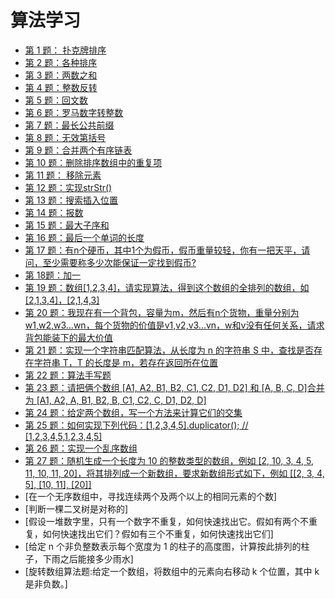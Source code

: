 # 算法学习

- [第 1 题： 扑克牌排序](https://github.com/LuoShengMen/StudyNotes/blob/master/algorithm/%E7%AC%AC%E4%B8%80%E9%A2%98.md)
- [第 2 题：各种排序](https://github.com/LuoShengMen/StudyNotes/blob/master/algorithm/%E7%AC%AC%E4%BA%8C%E9%A2%98.md)
- [第 3 题：两数之和](https://github.com/LuoShengMen/StudyNotes/blob/master/algorithm/%E7%AC%AC%E4%B8%89%E9%A2%98.md)
- [第 4 题：整数反转 ](https://github.com/LuoShengMen/StudyNotes/blob/master/algorithm/%E7%AC%AC%E5%9B%9B%E9%A2%98.md)
- [第 5 题：回文数](https://github.com/LuoShengMen/StudyNotes/blob/master/algorithm/%E7%AC%AC%E4%BA%94%E9%A2%98.md)
- [第 6 题：罗马数字转整数](https://github.com/LuoShengMen/StudyNotes/blob/master/algorithm/%E7%AC%AC%E5%85%AD%E9%A2%98.md)
- [第 7 题：最长公共前缀](https://github.com/LuoShengMen/StudyNotes/blob/master/algorithm/%E7%AC%AC%E4%B8%83%E9%A2%98.md)
- [第 8 题：无效第括号](https://github.com/LuoShengMen/StudyNotes/blob/master/algorithm/%E7%AC%AC%E5%85%AB%E9%A2%98.md)
- [第 9 题：合并两个有序链表](https://github.com/LuoShengMen/StudyNotes/blob/master/algorithm/%E7%AC%AC%E4%B9%9D%E9%A2%98.md.)
- [第 10 题：删除排序数组中的重复项](https://github.com/LuoShengMen/StudyNotes/blob/master/algorithm/%E7%AC%AC%E5%8D%81%E9%A2%98.md)
- [第 11 题： 移除元素](https://github.com/LuoShengMen/StudyNotes/blob/master/algorithm/%E7%AC%AC%E5%8D%81%E4%B8%80%E9%A2%98.md)
- [第 12 题：实现strStr()](https://github.com/LuoShengMen/StudyNotes/blob/master/algorithm/%E7%AC%AC%E5%8D%81%E4%BA%8C%E9%A2%98.md)
- [第 13 题：搜索插入位置](https://github.com/LuoShengMen/StudyNotes/blob/master/algorithm/%E7%AC%AC%E5%8D%81%E4%B8%89%E9%A2%98.md)
- [第 14 题：报数](https://github.com/LuoShengMen/StudyNotes/blob/master/algorithm/%E7%AC%AC%E5%8D%81%E5%9B%9B%E9%A2%98.md)
- [第 15 题：最大子序和](https://github.com/LuoShengMen/StudyNotes/issues/9)
- [第 16 题：最后一个单词的长度](https://github.com/LuoShengMen/StudyNotes/issues/10)
- [第 17 题：有n个硬币，其中1个为假币，假币重量较轻，你有一把天平，请问，至少需要称多少次能保证一定找到假币?](https://github.com/LuoShengMen/StudyNotes/issues/162)
- [第 18题：加一](https://github.com/LuoShengMen/StudyNotes/blob/master/algorithm/%E7%AC%AC%E5%8D%81%E5%85%AB%E9%A2%98.md)
- [第 19 题：数组[1,2,3,4]，请实现算法，得到这个数组的全排列的数组，如[2,1,3,4]，[2,1,4,3]](https://github.com/LuoShengMen/StudyNotes/issues/392)
- [第 20 题：我现在有一个背包，容量为m，然后有n个货物，重量分别为w1,w2,w3...wn，每个货物的价值是v1,v2,v3...vn，w和v没有任何关系，请求背包能装下的最大价值](https://github.com/LuoShengMen/StudyNotes/issues/398)
- [第 21 题：实现一个字符串匹配算法，从长度为 n 的字符串 S 中，查找是否存在字符串 T，T 的长度是 m，若存在返回所在位置](https://github.com/LuoShengMen/StudyNotes/issues/399)
- [第 22 题：算法手写题](https://github.com/LuoShengMen/StudyNotes/issues/31)
- [第 23 题：请把俩个数组 [A1, A2, B1, B2, C1, C2, D1, D2] 和 [A, B, C, D]合并为 [A1, A2, A, B1, B2, B, C1, C2, C, D1, D2, D]](https://github.com/LuoShengMen/StudyNotes/issues/49)
 - [第 24 题：给定两个数组，写一个方法来计算它们的交集](https://github.com/LuoShengMen/StudyNotes/issues/258)
 - [第 25 题：如何实现下列代码：[1,2,3,4,5].duplicator(); // [1,2,3,4,5,1,2,3,4,5]](https://github.com/LuoShengMen/StudyNotes/issues/275)
 - [第 26 题：实现一个乱序数组](https://github.com/LuoShengMen/StudyNotes/issues/279)
 - [第 27 题：随机生成一个长度为 10 的整数类型的数组，例如 [2, 10, 3, 4, 5, 11, 10, 11, 20]，将其排列成一个新数组，要求新数组形式如下，例如 [[2, 3, 4, 5], [10, 11], [20]]](https://github.com/LuoShengMen/StudyNotes/issues/382)
 - [在一个无序数组中，寻找连续两个及两个以上的相同元素的个数]
 - [判断一棵二叉树是对称的]
 - [假设一堆数字里，只有一个数字不重复，如何快速找出它。假如有两个不重复，如何快速找出它们？假如有三个不重复，如何快速找出它们]
 - [给定 n 个非负整数表示每个宽度为 1 的柱子的高度图，计算按此排列的柱子，下雨之后能接多少雨水]
 - [旋转数组算法题:给定一个数组，将数组中的元素向右移动 k 个位置，其中 k 是非负数。]
